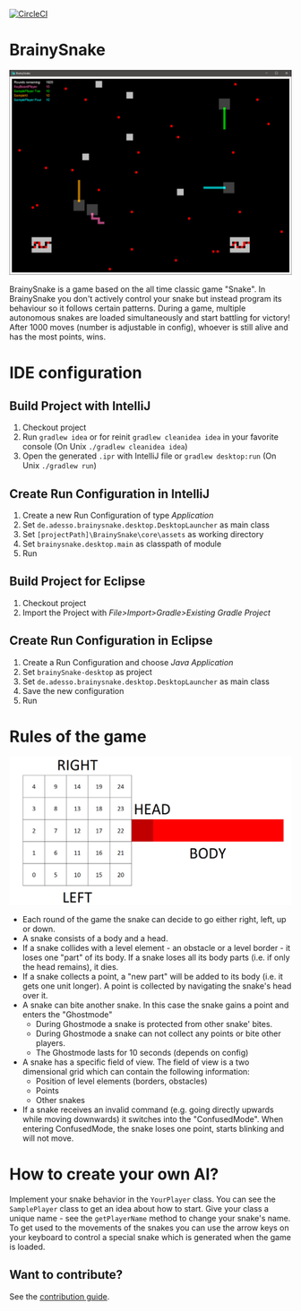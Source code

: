 [![CircleCI](https://circleci.com/gh/adessoAG/BrainySnake.svg?style=shield)](https://circleci.com/gh/adessoAG/BrainySnake)

# BrainySnake
![brainySnakePic](/Dokumentation/brainySnake.png)

BrainySnake is a game based on the all time classic game "Snake".
 In BrainySnake you don't actively control your snake but instead program its behaviour so it follows certain patterns.
During a game, multiple autonomous snakes are loaded simultaneously and start battling for victory!
 After 1000 moves (number is adjustable in config), whoever is still alive and has the most points, wins.

# IDE configuration

## Build Project with IntelliJ
1. Checkout project
1. Run `gradlew idea` or for reinit `gradlew cleanidea idea` in your favorite console
(On Unix `./gradlew cleanidea idea`)
1. Open the generated `.ipr` with IntelliJ file or `gradlew desktop:run` (On Unix `./gradlew run`)

## Create Run Configuration in IntelliJ
1. Create a new Run Configuration of type _Application_
1. Set `de.adesso.brainysnake.desktop.DesktopLauncher` as main class
1. Set `[projectPath]\BrainySnake\core\assets` as working directory
1. Set `brainysnake.desktop.main` as classpath of module
1. Run

## Build Project for Eclipse
1. Checkout project
1. Import the Project with _File>Import>Gradle>Existing Gradle Project_

## Create Run Configuration in Eclipse
1. Create a Run Configuration and choose _Java Application_
1. Set `brainySnake-desktop` as project
1. Set `de.adesso.brainysnake.desktop.DesktopLauncher` as main class
1. Save the new configuration
1. Run

# Rules of the game

![explainSnakePic](/Dokumentation/explainSnake.png)

* Each round of the game the snake can decide to go either right, left, up or down.
* A snake consists of a body and a head.
* If a snake collides with a level element - an obstacle or a level border - it loses one "part" of its body. If a snake loses all its body parts (i.e. if only the head remains), it dies.
* If a snake collects a point, a "new part" will be added to its body (i.e. it gets one unit longer). A point is collected by navigating the snake's head over it.
* A snake can bite another snake. In this case the snake gains a point and enters the "Ghostmode"
    * During Ghostmode a snake is protected from other snake' bites.
    * During Ghostmode a snake can not collect any points or bite other players.
    * The Ghostmode lasts for 10 seconds (depends on config)
* A snake has a specific field of view. The field of view is a two dimensional grid which can contain the following information:
    * Position of level elements (borders, obstacles)
    * Points
    * Other snakes
* If a snake receives an invalid command (e.g. going directly upwards while moving downwards) it switches into the "ConfusedMode". When entering ConfusedMode, the snake loses one point, starts blinking and will not move.


# How to create your own AI?

Implement your snake behavior in the `YourPlayer` class.
You can see the `SamplePlayer` class to get an idea about how to start.
Give your class a unique name - see the `getPlayerName` method to change your snake's name.
To get used to the movements of the snakes you can use the arrow keys on your keyboard to control a special snake which is generated  when the game is loaded.

## Want to contribute?
See the [contribution guide](https://github.com/adessoAG/BrainySnake/blob/master/CONTRIBUTING.md).
